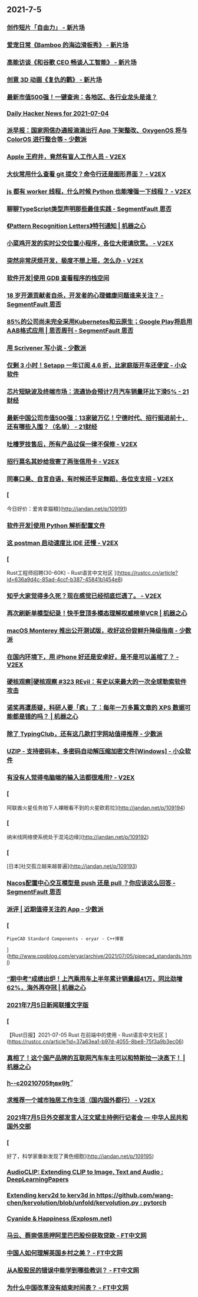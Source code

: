 
## 2021-7-5

### [创作短片「自由力」 - 新片场](https://www.vmovier.com/62410)

### [爱宠日常《Bamboo 的海边滑板秀》 - 新片场](https://www.vmovier.com/62433)

### [高能访谈《和谷歌 CEO 畅谈人工智能》 - 新片场](https://www.vmovier.com/62434)

### [创意 3D 动画《复仇的鹳》 - 新片场](https://www.vmovier.com/62390)

### [最新市值500强！一键查询：各地区、各行业龙头是谁？](https://app.21jingji.com/html/20210701qiang_500/index.html)

### [Daily Hacker News for 2021-07-04](https://www.daemonology.net/hn-daily/2021-07-04.html)

### [派早报：国家网信办通报滴滴出行 App 下架整改、OxygenOS 将与 ColorOS 进行整合等 - 少数派](https://sspai.com/post/67556)

### [Apple 王府井，竟然有盲人工作人员 - V2EX](https://www.v2ex.com/t/787503)

### [大伙常用什么查看 git 提交？命令行还是图形界面？ - V2EX](https://www.v2ex.com/t/787434)

### [js 都有 worker 线程，什么时候 Python 也能增强一下线程？ - V2EX](https://www.v2ex.com/t/787433)

### [聊聊TypeScript类型声明那些最佳实践 - SegmentFault 思否](https://segmentfault.com/a/1190000040288228)

### [《Pattern Recognition Letters》特刊通知 | 机器之心](https://www.jiqizhixin.com/articles/2021-07-05)

### [小菜鸡开发的实时公交位置小程序，各位大佬请欣赏。 - V2EX](https://www.v2ex.com/t/787522)

### [突然非常厌烦开发，极度不想上班，怎么办 - V2EX](https://www.v2ex.com/t/787520)

### [软件开发|使用 GDB 查看程序的栈空间](https://linux.cn/article-13550-1.html?utm_source=rss&utm_medium=rss)

### [18 岁开源贡献者自杀，开发者的心理健康问题谁来关注？ - SegmentFault 思否](https://segmentfault.com/a/1190000040290416)

### [85%的公司尚未完全采用Kubernetes和云原生；Google Play将启用AAB格式应用 | 思否周刊 - SegmentFault 思否](https://segmentfault.com/a/1190000040285821)

### [用 Scrivener 写小说 - 少数派](https://sspai.com/post/67363)

### [仅剩 3 小时！Setapp 一年订阅 4.6 折，比家庭版开车还便宜 - 小众软件](https://www.appinn.com/setapp-stacksocial-summer20/)

### [芯片短缺波及终端市场：流通协会预计7月汽车销量环比下滑5% - 21财经](https://m.21jingji.com/article/20210705/herald/91d0671a9c51ab58f622d5f30355ffff.html)

### [最新中国公司市值500强：13家破万亿！宁德时代、招行挺进前十，还有哪些入围？（名单） - 21财经](https://m.21jingji.com/article/20210705/herald/f8da47afeec1b70f62a4776340205567.html)

### [吐槽罗技售后，所有产品过保一律不保修 - V2EX](https://www.v2ex.com/t/787561)

### [招行莫名其妙给我寄了两张信用卡 - V2EX](https://www.v2ex.com/t/787551)

### [同事口臭、自言自语，有时候还手足舞蹈，各位支支招 - V2EX](https://www.v2ex.com/t/787532)

### [
今日好价：爱肯拿猫粮](http://jandan.net/p/109191)

### [软件开发|使用 Python 解析配置文件](https://linux.cn/article-13551-1.html?utm_source=rss&utm_medium=rss)

### [这 postman 启动速度比 IDE 还慢 - V2EX](https://www.v2ex.com/t/787560)

### [
Rust工程师招聘(30-60K) - Rust语言中文社区
](https://rustcc.cn/article?id=636a9d4c-85ad-4ccf-b387-45841b1454e8)

### [知乎大家觉得多久死？现在感觉已经彻底烂透了。 - V2EX](https://www.v2ex.com/t/787570)

### [再次刷新单模型纪录！快手登顶多模态理解权威榜单VCR | 机器之心](https://www.jiqizhixin.com/articles/2021-07-05-2)

### [macOS Monterey 推出公开测试版，收好这份尝鲜升降级指南 - 少数派](https://sspai.com/post/67519)

### [在国内环境下，用 iPhone 好还是安卓好，是不是可以盖棺了？ - V2EX](https://www.v2ex.com/t/787565)

### [硬核观察|硬核观察 #323 REvil：有史以来最大的一次全球勒索软件攻击](https://linux.cn/article-13552-1.html?utm_source=rss&utm_medium=rss)

### [诺奖再遭质疑，科研人要「疯」了：每年一万多篇文章的 XPS 数据可能都是错的吗？ | 机器之心](https://www.jiqizhixin.com/articles/2021-07-05-4)

### [除了 TypingClub，还有这几款打字网站值得推荐 - 少数派](https://sspai.com/post/67535)

### [UZIP - 支持密码本，多密码自动解压缩加密文件[Windows] - 小众软件](https://www.appinn.com/uzip-7zip-for-windows/)

### [有没有人觉得电脑端的输入法都很难用? - V2EX](https://www.v2ex.com/t/787592)

### [
阿联酋火星任务拍下人裸眼看不到的火星欧若拉](http://jandan.net/p/109194)

### [
纳米线网络使系统处于混沌边缘](http://jandan.net/p/109192)

### [
[日本]社交孤立越来越普遍](http://jandan.net/p/109193)

### [Nacos配置中心交互模型是 push 还是 pull ？你应该这么回答 - SegmentFault 思否](https://segmentfault.com/a/1190000040290887)

### [派评 | 近期值得关注的 App - 少数派](https://sspai.com/post/67562)

### [
	PipeCAD Standard Components - eryar - C++博客
](http://www.cppblog.com/eryar/archive/2021/07/05/pipecad_standards.html)

### [“期中考”成绩出炉！上汽乘用车上半年累计销量超41万，同比劲增62%，海外再夺冠 | 机器之心](https://www.jiqizhixin.com/articles/2021-07-05-5)

### [2021年7月5日新闻联播文字版](http://www.xwlb.net.cn/21219.html)

### [
【Rust日报】2021-07-05 Rust 在前端中的使用 - Rust语言中文社区
](https://rustcc.cn/article?id=37a63ea1-b97d-4055-8be8-75f3a9b3ec06)

### [真相了！这个国产品牌的互联网汽车车主可以和特斯拉一决高下！ | 机器之心](https://www.jiqizhixin.com/articles/2021-07-05-6)

### [ի--ͼ20210705ʩвκθɮܵ˺](https://www.dapenti.com/blog/more.asp?name=xilei&id=158044)

### [求推荐一个城市独居工作生活（国内国外都行） - V2EX](https://www.v2ex.com/t/787601)

### [2021年7月5日外交部发言人汪文斌主持例行记者会 — 中华人民共和国外交部](https://www.fmprc.gov.cn/web/wjdt_674879/fyrbt_674889/t1889810.shtml)

### [
好了，科学家重新发现了黄色细胞](http://jandan.net/p/109195)

### [​​AudioCLIP: Extending CLIP to Image, Text and Audio : DeepLearningPapers](https://www.reddit.com/r/DeepLearningPapers/comments/oearlk/audioclip_extending_clip_to_image_text_and_audio/)

### [Extending kerv2d to kerv3d in https://github.com/wang-chen/kervolution/blob/unfold/kervolution.py : pytorch](https://www.reddit.com/r/pytorch/comments/oeah5n/extending_kerv2d_to_kerv3d_in/)

### [Cyanide & Happiness (Explosm.net)](http://www.explosm.net/comics/5915/)

### [马云、蔡崇信质押阿里巴巴股份获取贷款 - FT中文网](http://www.ftchinese.com/story/001093071)

### [中国人如何理解英国乡村之美？ - FT中文网](http://www.ftchinese.com/story/001093061)

### [从A股股民的错误中能学到哪些教训？ - FT中文网](http://www.ftchinese.com/story/001093065)

### [为什么中国改革没有结束时间表？ - FT中文网](http://www.ftchinese.com/story/001093048)
